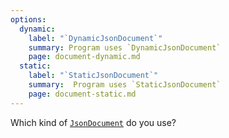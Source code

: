 ```yaml
---
options:
  dynamic:
    label: "`DynamicJsonDocument`"
    summary: Program uses `DynamicJsonDocument`
    page: document-dynamic.md
  static:
    label: "`StaticJsonDocument`"
    summary:  Program uses `StaticJsonDocument`
    page: document-static.md
---
```


Which kind of [`JsonDocument`](/v6/api/jsondocument/) do you use?
